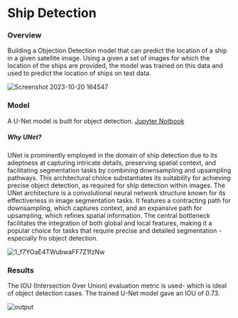 # Ship Detection 
### Overview
Building a Objection Detection model that can predict the location of a ship in a given satellite image. 
Using a given a set of images for which the location of the ships are provided, the model was trained on this data and used to predict the location of ships on test data. 

![Screenshot 2023-10-20 164547](https://github.com/swethasubu93/Ship-Detection-Project/assets/109064336/fea95634-d3f2-427d-b445-235b43a41d11)

### Model
A U-Net model is built for object detection. [Jupyter Notbook](https://github.com/swethasubu93/Ship-Detection-UNet/blob/main/Lab1_Part3_OurModel.ipynb)

##### Why UNet?
UNet is prominently employed in the domain of ship detection due to its adeptness at capturing intricate details, preserving spatial context, and facilitating segmentation tasks by combining downsampling and upsampling pathways. 
This architectural choice substantiates its suitability for achieving precise object detection, as required for ship detection within images.
The UNet architecture is a convolutional neural network structure known for its effectiveness in image segmentation tasks. It features a contracting path for downsampling, which captures context, and an expansive path for upsampling, which refines spatial information. 
The central bottleneck facilitates the integration of both global and local features, making it a popular choice for tasks that require precise and detailed segmentation - especially fro object detection.

![1_f7YOaE4TWubwaFF7Z1fzNw](https://github.com/swethasubu93/Ship-Detection-Project/assets/109064336/8639d39d-7fdb-492f-a61a-ffad87ee47c0)


### Results
The IOU (Intersection Over Union) evaluation metric is used- which is ideal of object detection cases. 
The trained U-Net model gave an IOU of 0.73.

![output](https://github.com/swethasubu93/Ship-Detection-Project/assets/109064336/5c7882a2-ad3f-403a-871f-8e63065375ea)
